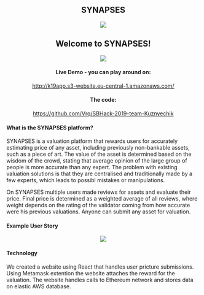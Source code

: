 <div align="center">
 <h2>SYNAPSES</h2>
</div>
<p align="center">
  <img src="https://sbhack19-prod.s3.eu-central-1.amazonaws.com/public-resources/lobo.png">
</p>
<div align="center">
<h2>Welcome to SYNAPSES!</h2>
</div>
<p align="center">
  <img src="https://sbhack19-prod.s3.eu-central-1.amazonaws.com/public-resources/team-logo.gif">
</p>
<div align="center">
  <h4>Live Demo - you can play around on: </h4>
  <a href="http://k19app.s3-website.eu-central-1.amazonaws.com/" target="_blank">http://k19app.s3-website.eu-central-1.amazonaws.com/</a>
</div>
<div align="center">
  <h4>The code:</h4>
  <a href="https://github.com/Vrq/SBHack-2019-team-Kuznyechik" target="_blank">https://github.com/Vrq/SBHack-2019-team-Kuznyechik</a>
</div>

#### What is the SYNAPSES platform?

SYNAPSES is a valuation platform that rewards users for accurately estimating price of any asset, including previously non-bankable assets, such as a piece of art.
The value of the asset is determined based on the wisdom of the crowd, stating that average opinion of the large group of people is more accurate than any expert.
The problem with existing valuation solutions is that they are centralised and traditionally made by a few experts, which leads to possibl mistakes or manipulations.

On SYNAPSES multiple users made reviews for assets and evaluate their price. Final price is determined as a weighted average of all reviews, where weight depends on the rating of the validator coming from how accurate were his previous valuations.
Anyone can submit any asset for valuation.

#### Example User Story

<p align="center">
  <img src="https://sbhack19-prod.s3.eu-central-1.amazonaws.com/public-resources/sbhdiagram.png">
</p>

#### Technology

We created a website using React that handles user pricture submissions. Using Metamask extention the website attaches the reward for the valuation. 
The website handles calls to Ethereum network and stores data on elastic AWS database.
